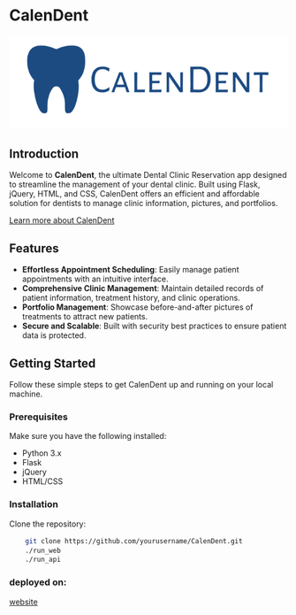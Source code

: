 # CalenDent

![CalenDent Logo](web/static/images/MAIN_LOGO.png)

## Introduction

Welcome to **CalenDent**, the ultimate Dental Clinic Reservation app designed to streamline the management of your dental clinic. Built using Flask, jQuery, HTML, and CSS, CalenDent offers an efficient and affordable solution for dentists to manage clinic information, pictures, and portfolios.

[Learn more about CalenDent](https://www.dentistomarashraf.tech/about)

## Features

- **Effortless Appointment Scheduling**: Easily manage patient appointments with an intuitive interface.
- **Comprehensive Clinic Management**: Maintain detailed records of patient information, treatment history, and clinic operations.
- **Portfolio Management**: Showcase before-and-after pictures of treatments to attract new patients.
- **Secure and Scalable**: Built with security best practices to ensure patient data is protected.

## Getting Started

Follow these simple steps to get CalenDent up and running on your local machine.

### Prerequisites

Make sure you have the following installed:

- Python 3.x
- Flask
- jQuery
- HTML/CSS

### Installation

Clone the repository:

```bash
	git clone https://github.com/yourusername/CalenDent.git
	./run_web
	./run_api
```

### deployed on:
[website](https://www.dentistomarashraf.tech/)
